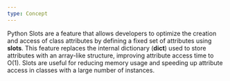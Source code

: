 ```yaml
---
type: Concept
---
```


Python Slots are a feature that allows developers to optimize the creation and access of class attributes by defining a fixed set of attributes using __slots__. This feature replaces the internal dictionary (__dict__) used to store attributes with an array-like structure, improving attribute access time to O(1). Slots are useful for reducing memory usage and speeding up attribute access in classes with a large number of instances.